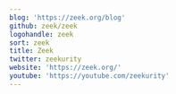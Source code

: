 ```yaml
---
blog: 'https://zeek.org/blog'
github: zeek/zeek
logohandle: zeek
sort: zeek
title: Zeek
twitter: zeekurity
website: 'https://zeek.org/'
youtube: 'https://youtube.com/zeekurity'
---
```


